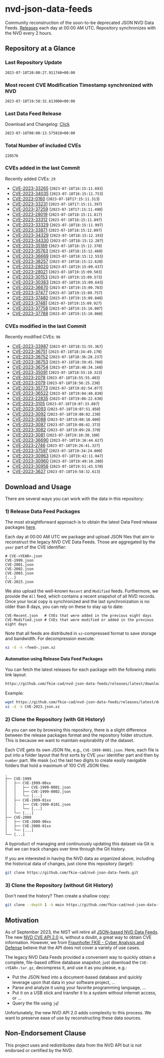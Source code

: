 # nvd-json-data-feeds

Community reconstruction of the soon-to-be deprecated JSON NVD Data Feeds. 
[Releases](https://github.com/fkie-cad/nvd-json-data-feeds/releases/latest) each day at 00:00 AM UTC.
Repository synchronizes with the NVD every 2 hours.

## Repository at a Glance

### Last Repository Update

```plain
2023-07-18T20:00:27.911740+00:00
```

### Most recent CVE Modification Timestamp synchronized with NVD

```plain
2023-07-18T19:58:32.613000+00:00
```

### Last Data Feed Release

Download and Changelog: [Click](https://github.com/fkie-cad/nvd-json-data-feeds/releases/latest)

```plain
2023-07-18T00:00:13.575810+00:00
```

### Total Number of included CVEs

```plain
220576
```

### CVEs added in the last Commit

Recently added CVEs: `29`

* [CVE-2023-33265](CVE-2023/CVE-2023-332xx/CVE-2023-33265.json) (`2023-07-18T16:15:11.693`)
* [CVE-2023-34035](CVE-2023/CVE-2023-340xx/CVE-2023-34035.json) (`2023-07-18T16:15:11.753`)
* [CVE-2023-0160](CVE-2023/CVE-2023-01xx/CVE-2023-0160.json) (`2023-07-18T17:15:11.313`)
* [CVE-2023-33231](CVE-2023/CVE-2023-332xx/CVE-2023-33231.json) (`2023-07-18T17:15:11.397`)
* [CVE-2023-37259](CVE-2023/CVE-2023-372xx/CVE-2023-37259.json) (`2023-07-18T17:15:11.490`)
* [CVE-2023-28019](CVE-2023/CVE-2023-280xx/CVE-2023-28019.json) (`2023-07-18T18:15:11.817`)
* [CVE-2023-33312](CVE-2023/CVE-2023-333xx/CVE-2023-33312.json) (`2023-07-18T18:15:11.897`)
* [CVE-2023-33329](CVE-2023/CVE-2023-333xx/CVE-2023-33329.json) (`2023-07-18T18:15:11.997`)
* [CVE-2023-33871](CVE-2023/CVE-2023-338xx/CVE-2023-33871.json) (`2023-07-18T18:15:12.097`)
* [CVE-2023-34329](CVE-2023/CVE-2023-343xx/CVE-2023-34329.json) (`2023-07-18T18:15:12.193`)
* [CVE-2023-34330](CVE-2023/CVE-2023-343xx/CVE-2023-34330.json) (`2023-07-18T18:15:12.287`)
* [CVE-2023-35189](CVE-2023/CVE-2023-351xx/CVE-2023-35189.json) (`2023-07-18T18:15:12.370`)
* [CVE-2023-35763](CVE-2023/CVE-2023-357xx/CVE-2023-35763.json) (`2023-07-18T18:15:12.460`)
* [CVE-2023-36669](CVE-2023/CVE-2023-366xx/CVE-2023-36669.json) (`2023-07-18T18:15:12.553`)
* [CVE-2023-38257](CVE-2023/CVE-2023-382xx/CVE-2023-38257.json) (`2023-07-18T18:15:12.620`)
* [CVE-2023-28020](CVE-2023/CVE-2023-280xx/CVE-2023-28020.json) (`2023-07-18T19:15:09.437`)
* [CVE-2023-28021](CVE-2023/CVE-2023-280xx/CVE-2023-28021.json) (`2023-07-18T19:15:09.503`)
* [CVE-2023-30153](CVE-2023/CVE-2023-301xx/CVE-2023-30153.json) (`2023-07-18T19:15:09.573`)
* [CVE-2023-30383](CVE-2023/CVE-2023-303xx/CVE-2023-30383.json) (`2023-07-18T19:15:09.643`)
* [CVE-2023-36670](CVE-2023/CVE-2023-366xx/CVE-2023-36670.json) (`2023-07-18T19:15:09.703`)
* [CVE-2023-37477](CVE-2023/CVE-2023-374xx/CVE-2023-37477.json) (`2023-07-18T19:15:09.757`)
* [CVE-2023-37480](CVE-2023/CVE-2023-374xx/CVE-2023-37480.json) (`2023-07-18T19:15:09.840`)
* [CVE-2023-37481](CVE-2023/CVE-2023-374xx/CVE-2023-37481.json) (`2023-07-18T19:15:09.927`)
* [CVE-2023-37758](CVE-2023/CVE-2023-377xx/CVE-2023-37758.json) (`2023-07-18T19:15:10.007`)
* [CVE-2023-37788](CVE-2023/CVE-2023-377xx/CVE-2023-37788.json) (`2023-07-18T19:15:10.060`)


### CVEs modified in the last Commit

Recently modified CVEs: `96`

* [CVE-2023-33987](CVE-2023/CVE-2023-339xx/CVE-2023-33987.json) (`2023-07-18T18:31:55.367`)
* [CVE-2023-36751](CVE-2023/CVE-2023-367xx/CVE-2023-36751.json) (`2023-07-18T18:34:49.170`)
* [CVE-2023-36752](CVE-2023/CVE-2023-367xx/CVE-2023-36752.json) (`2023-07-18T18:36:28.237`)
* [CVE-2023-36753](CVE-2023/CVE-2023-367xx/CVE-2023-36753.json) (`2023-07-18T18:39:45.780`)
* [CVE-2023-36754](CVE-2023/CVE-2023-367xx/CVE-2023-36754.json) (`2023-07-18T18:48:34.160`)
* [CVE-2023-35091](CVE-2023/CVE-2023-350xx/CVE-2023-35091.json) (`2023-07-18T18:55:10.323`)
* [CVE-2023-2078](CVE-2023/CVE-2023-20xx/CVE-2023-2078.json) (`2023-07-18T18:55:55.483`)
* [CVE-2023-2079](CVE-2023/CVE-2023-20xx/CVE-2023-2079.json) (`2023-07-18T18:56:25.230`)
* [CVE-2023-35773](CVE-2023/CVE-2023-357xx/CVE-2023-35773.json) (`2023-07-18T19:02:54.077`)
* [CVE-2023-36522](CVE-2023/CVE-2023-365xx/CVE-2023-36522.json) (`2023-07-18T19:04:40.830`)
* [CVE-2023-22835](CVE-2023/CVE-2023-228xx/CVE-2023-22835.json) (`2023-07-18T19:06:22.630`)
* [CVE-2023-3105](CVE-2023/CVE-2023-31xx/CVE-2023-3105.json) (`2023-07-18T19:07:33.087`)
* [CVE-2023-3093](CVE-2023/CVE-2023-30xx/CVE-2023-3093.json) (`2023-07-18T19:07:51.850`)
* [CVE-2023-3092](CVE-2023/CVE-2023-30xx/CVE-2023-3092.json) (`2023-07-18T19:08:02.230`)
* [CVE-2023-3088](CVE-2023/CVE-2023-30xx/CVE-2023-3088.json) (`2023-07-18T19:08:18.600`)
* [CVE-2023-3087](CVE-2023/CVE-2023-30xx/CVE-2023-3087.json) (`2023-07-18T19:08:42.373`)
* [CVE-2023-3082](CVE-2023/CVE-2023-30xx/CVE-2023-3082.json) (`2023-07-18T19:09:28.370`)
* [CVE-2023-3081](CVE-2023/CVE-2023-30xx/CVE-2023-3081.json) (`2023-07-18T19:10:30.100`)
* [CVE-2023-36690](CVE-2023/CVE-2023-366xx/CVE-2023-36690.json) (`2023-07-18T19:16:44.627`)
* [CVE-2023-2746](CVE-2023/CVE-2023-27xx/CVE-2023-2746.json) (`2023-07-18T19:26:41.327`)
* [CVE-2023-37597](CVE-2023/CVE-2023-375xx/CVE-2023-37597.json) (`2023-07-18T19:34:24.600`)
* [CVE-2023-30963](CVE-2023/CVE-2023-309xx/CVE-2023-30963.json) (`2023-07-18T19:42:11.047`)
* [CVE-2023-30960](CVE-2023/CVE-2023-309xx/CVE-2023-30960.json) (`2023-07-18T19:49:10.280`)
* [CVE-2023-30956](CVE-2023/CVE-2023-309xx/CVE-2023-30956.json) (`2023-07-18T19:51:43.570`)
* [CVE-2023-3627](CVE-2023/CVE-2023-36xx/CVE-2023-3627.json) (`2023-07-18T19:58:32.613`)


## Download and Usage

There are several ways you can work with the data in this repository:

### 1) Release Data Feed Packages

The most straightforward approach is to obtain the latest Data Feed release packages [here](https://github.com/fkie-cad/nvd-json-data-feeds/releases/latest).

Each day at 00:00 AM UTC we package and upload JSON files that aim to reconstruct the legacy NVD CVE Data Feeds.
Those are aggregated by the `year` part of the CVE identifier:

```
# CVE-<YEAR>.json
CVE-1999.json
CVE-2001.json
CVE-2002.json
CVE-2003.json
[...]
CVE-2023.json
```

We also upload the well-known `Recent` and `Modified` feeds.
Furthermore, we provide the `All` feed, which contains a recent snapshot of all NVD records.
Once your local copy is synchronized and the last synchronization is no older than 8 days, you can rely on these to stay up to date:

```plain
CVE-Recent.json   # CVEs that were added in the previous eight days
CVE-Modified.json # CVEs that were modified or added in the previous eight days
```

Note that all feeds are distributed in `xz`-compressed format to save storage and bandwidth.
For decompression execute:

```sh
xz -d -k <feed>.json.xz
```


#### Automation using Release Data Feed Packages

You can fetch the latest releases for each package with the following static link layout:

```sh
https://github.com/fkie-cad/nvd-json-data-feeds/releases/latest/download/CVE-<YEAR>.json.xz
```

Example:

```sh
wget https://github.com/fkie-cad/nvd-json-data-feeds/releases/latest/download/CVE-2023.json.xz
xz -d -k CVE-2023.json.xz
```

### 2) Clone the Repository (with Git History)

As you can see by browsing this repository, there is a slight difference between the release packages format and the repository folder structure.
This is because we want to maintain explorability of the dataset.

Each CVE gets its own JSON file, e.g., `CVE-1999-0001.json`.
Here, each file is put into a folder layout that first sorts by CVE `year` identifier part and then by `number` part.
We mask (`xx`) the last two digits to create easily navigable folders that hold a maximum of 100 CVE JSON files:

```plain
.
├── CVE-1999
│   ├── CVE-1999-00xx
│   │   ├── CVE-1999-0001.json
│   │   ├── CVE-1999-0002.json
│   │   └── [...]
│   ├── CVE-1999-01xx
│   │   ├── CVE-1999-0101.json
│   │   └── [...]
│   └── [...]
├── CVE-2000
│   ├── CVE-2000-00xx
│   ├── CVE-2000-01xx
│   └── [...]
└── [...]
```

A byproduct of managing and continuously updating this dataset via Git is that we can track changes over time through the Git history.

If you are interested in having the NVD data as organized above, including the historical data of changes, just clone this repository (large!):

```sh
git clone https://github.com/fkie-cad/nvd-json-data-feeds.git
```

### 3) Clone the Repository (without Git History)

Don't need the history? Then create a shallow copy:

```sh
git clone --depth 1 -b main https://github.com/fkie-cad/nvd-json-data-feeds.git
```

## Motivation

As of September 2023, the NIST will retire all [JSON-based NVD Data Feeds](https://nvd.nist.gov/vuln/data-feeds#divRetirementBanner-1).
The new [NVD CVE API 2.0](https://nvd.nist.gov/developers/vulnerabilities) is, without a doubt, a great way to obtain CVE information.
However, we from [Fraunhofer FKIE - Cyber Analysis and Defense](https://www.fkie.fraunhofer.de/en/departments/cad.html) believe that the API does not cover a variety of use cases.

The legacy NVD Data Feeds provided a convenient way to quickly obtain a complete, file-based offline database snapshot; just download the `CVE-<YEAR>.tar.gz`, decompress it, and use it as you please, e.g.:

* Put the JSON feed into a document-based database and quickly leverage upon that data in your software project, ...
* Parse and analyze it using your favorite programming language, ...
* Put it on a USB stick and transfer it to a system without internet access, or ...
* Query the file using `jq`!

Unfortunately, the new NVD API 2.0 adds complexity to this process.
We want to preserve ease of use by reconstructing these data sources.

## Non-Endorsement Clause

This project uses and redistributes data from the NVD API but is not endorsed or certified by the NVD.